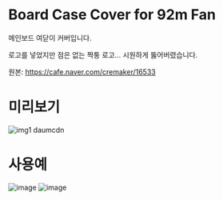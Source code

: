 # Board Case Cover for 92m Fan

메인보드 여닫이 커버입니다.

로고를 넣었지만 점은 없는 짝퉁 로고... 시원하게 뚫어버렸습니다.

원본: https://cafe.naver.com/cremaker/16533



# 미리보기

![img1 daumcdn](https://user-images.githubusercontent.com/14369006/236595119-d0d487ba-edd0-4c1e-a9d8-2e9c46917f81.png)

# 사용예
![image](https://user-images.githubusercontent.com/14369006/236595275-8c7503bc-7fb3-45e0-84d9-3b9d8ed5fb9a.png)
![image](https://user-images.githubusercontent.com/14369006/236595288-e0288801-4ed5-41d2-be8d-a8a35fb895d4.png)
